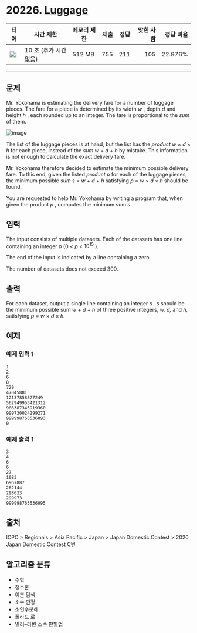 # 20226. [Luggage](https://www.acmicpc.net/problem/20226)

| 티어                                                                  | 시간 제한              | 메모리 제한 | 제출 | 정답 | 맞힌 사람 | 정답 비율 |
| --------------------------------------------------------------------- | ---------------------- | ----------- | ---: | ---: | --------: | --------: |
| <img src="https://static.solved.ac/tier_small/22.svg" width="20px" /> | 10 초 (추가 시간 없음) | 512 MB      |  755 |  211 |       105 |   22.976% |

---

## 문제

Mr. Yokohama is estimating the delivery fare for a number of luggage pieces. The fare for a piece is determined by its width _w_ , depth _d_ and height _h_ , each rounded up to an integer. The fare is proportional to the _sum_ of them.

![image](https://upload.acmicpc.net/e63dd384-ee2c-4c25-b294-00483c12a2c7/-/preview/)

The list of the luggage pieces is at hand, but the list has the _product_ _w_ × _d_ × _h_ for each piece, instead of the _sum_ _w_ + _d_ + _h_ by mistake. This information is not enough to calculate the exact delivery fare.

Mr. Yokohama therefore decided to estimate the minimum possible delivery fare. To this end, given the listed _product_ _p_ for each of the luggage pieces, the minimum possible _sum_ _s_ = _w_ + _d_ + _h_ satisfying _p_ = _w_ × _d_ × _h_ should be found.

You are requested to help Mr. Yokohama by writing a program that, when given the product _p_ , computes the minimum sum _s._

## 입력

The input consists of multiple datasets. Each of the datasets has one line containing an integer _p_ (0 < _p_ < $10^{15}$
).

The end of the input is indicated by a line containing a zero.

The number of datasets does not exceed 300.

## 출력

For each dataset, output a single line containing an integer _s_ . _s_ should be the minimum possible sum _w_ + _d_ + _h_ of three positive integers, _w,_ _d,_ and _h,_ satisfying _p_ = _w_ × _d_ × _h._

## 예제

### 예제 입력 1

```
1
2
6
8
729
47045881
12137858827249
562949953421312
986387345919360
999730024299271
999998765536093
0
```

### 예제 출력 1

```
3
4
6
6
27
1083
6967887
262144
298633
299973
999998765536095
```

## 출처

ICPC
\>
Regionals
\>
Asia Pacific
\>
Japan
\>
Japan Domestic Contest
\>
2020 Japan Domestic Contest
C번

## 알고리즘 분류

- 수학
- 정수론
- 이분 탐색
- 소수 판정
- 소인수분해
- 폴라드 로
- 밀러–라빈 소수 판별법

